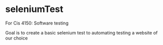 # seleniumTest
For Cis 4150: Software testing

Goal is to create a basic selenium test to automating testing a website of our choice